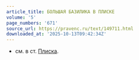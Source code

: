 ```yaml
---
article_title: БОЛЬШАЯ БАЗИЛИКА В ПЛИСКЕ
volume: '5'
page_numbers: '671'
source_url: https://pravenc.ru/text/149711.html
downloaded_at: '2025-10-13T09:42:34Z'
---
```


- см. в ст. [Плиска](https://pravenc.ru/text/Плиска.html).
